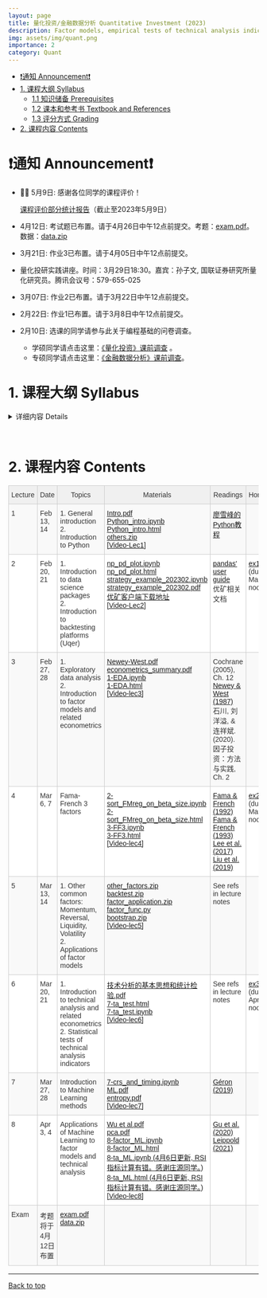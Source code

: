 ```yaml
---
layout: page
title: 量化投资/金融数据分析 Quantitative Investment (2023)
description: Factor models, empirical tests of technical analysis indicators, applications of machine learning techniques
img: assets/img/quant.png
importance: 2
category: Quant
---
```


- [❗️通知 Announcement❗️](#️通知-announcement️)
- [1. 课程大纲 Syllabus](#1-课程大纲-syllabus)
  - [1.1 知识储备 Prerequisites](#11-知识储备-prerequisites)
  - [1.2 课本和参考书 Textbook and References](#12-课本和参考书-textbook-and-references)
  - [1.3 评分方式 Grading](#13-评分方式-grading)
- [2. 课程内容 Contents](#2-课程内容-contents)

# ❗️通知 Announcement❗️

- 🎉🎉 5月9日: 感谢各位同学的课程评价！

    [课程评价部分统计报告](/assets/courses/quant_2023/report.pdf)（截止至2023年5月9日）

    <!-- [课程评价原始数据.csv](/assets/courses/quant_2023/evaluation_data.csv) -->
- 4月12日: 考试题已布置。请于4月26日中午12点前提交。考题：[exam.pdf](/assets/courses/quant_2023/exam.pdf)。数据：[data.zip](https://share.weiyun.com/L6hnDxYt)
- 3月21日: 作业3已布置。请于4月05日中午12点前提交。
- 量化投研实践讲座。时间：3月29日18:30。嘉宾：孙子文, 国联证券研究所量化研究员。腾讯会议号：579-655-025
- 3月07日: 作业2已布置。请于3月22日中午12点前提交。
- 2月22日: 作业1已布置。请于3月8日中午12点前提交。
- 2月10日: 选课的同学请参与此关于编程基础的问卷调查。
  - 学硕同学请点击这里：[《量化投资》课前调查](https://www.wjx.cn/vm/YVvoldj.aspx#) 。
  - 专硕同学请点击这里：[《金融数据分析》课前调查](https://www.wjx.cn/vm/QEMysHB.aspx#)。


# 1. 课程大纲 Syllabus

<!-- &nbsp; -->

<details markdown="1">
  <summary> 详细内容 Details </summary>

这门课程在教学计划上有两个不同的名称：《量化投资》(学硕)，《金融数据分析和Python应用》(专硕)。主要讨论用数量方法探索金融数据以及构建交易策略。课程内容是应用导向的，但相关的理论也会有涉及。课程目标：掌握基本的工具以及用数据分析的思维方式。这门课主要包含以下内容：
- Python 基础以及数据处理相关库(numpy, pandas, sklearn, tensorflow, keras等)
- 因子模型
- 技术分析介绍以及统计检验
- 机器学习在量化投资中的应用

这门课暂不包含高频数据(日内)策略，也不包含衍生品策略。主要的数据来源是中国A股市场股票数据

This is a course about constructing trading strategies by quantitative methods. The course is application oriented, but relevant theories will also be discussed. The course objective is to teach students basic tools and ways of exploring financial data so that quantitative (and perhaps winning) strategies can be constructed. The main contents are:
- introduction of Python basics and data science packages (numpy, pandas, sklearn, tensorflow, keras, etc.)
- construction of factor models
- introduction to technical analysis
- application of machine learning methods

This course does not contain high-frequency (intraday) strategies, or strategies involving derivatives . Please refer to other courses provided by the school if these are what you need. Our main data is from A shares of China's stock markets.

<!-- Some of the above mentioned fields are fast developing (e.g. machine learning applications), and thus the contents may be subject to change. -->

## 1.1 知识储备 Prerequisites
应当知道基本的计量经济学(如必要我们会进行简短的复习)。无需具备编程知识，所有的编程相关的内容都会在课程中介绍，但如果有编程经验更好。面对大量的编程应当有心理准备。

Students should know basic econometrics (I'll give short review lectures if necessary). Students must also be comfortable, or inclined to do lots of programming. No prior knowledge of programming is required, though it is surely a big plus if you have some experiences.

## 1.2 课本和参考书 Textbook and References
暂无课本。课件和相关资料会上传到这个网页，请每次上课前进行下载。我们采用的平台是[优矿](https://uqer.datayes.com/)，请至相关网页下载客户端。优矿有免费版但分配的计算资源很少，学院会提供一些共享账号。参考书目见下方。

There is no required textbook. Lecture notes will be uploaded here and please download the latest version before class. We'll be using [Uqer](https://uqer.datayes.com/), a quant platform, for retrieving data, programming and backtesting. Please download and install it on your laptop. The platform is not free, but we'll give you several shared accounts.

The following references are useful:
- Cochrane, John H., 2005, *Asset Pricing*. Revised edition. (Princeton University Press, Princeton, N.J).
- Bali, Turan G., Robert F. Engle, and Scott Murray, 2016, *Empirical Asset Pricing: The Cross Section of Stock Returns*. 1 edition. (Wiley).
- 石川, 刘洋溢, & 连祥斌. (2020). 因子投资：方法与实践. 电子工业出版社.
- Murphy, John J., 1999, *Technical Analysis of the Financial Markets: A Comprehensive Guide to Trading Methods and Applications*. (New York Institute of Finance, N.Y.).
- Grinold, Richard, and Ronald Kahn, 1999, *Active Portfolio Management: A Quantitative Approach for Producing Superior Returns and Controlling Risk*. 2 edition. (McGraw-Hill Education, New York).
- Geron, Aurelien, 2019, *Hands-on Machine Learning with Scikit-Learn, Keras, and TensorFlow*. 2nd Edition (O'Reilly).

## 1.3 评分方式 Grading
(暂定，可能会有所改动)
- 3到4次作业 (60%)
- 家庭考试 (40%)。大致形式为在规定时间内完成策略构建。

(preliminary, may be subject to changes)
- 3 or 4 homework exercises (60%)
- take-home exam (40%)

**抄袭作业零容忍。抄袭他人作业可能会直接挂科。** 对于编程经验较少的同学来说，遇到困难是正常的。所有的代码我都会共享，只要仔细研读一定可以完成作业和考试。请相信自己。

**PLAGIARISM IS STRICTLY PROHIBITED. You may immediately fail the course if copy-pasting other's work.** It will be normal to meet obstacles during the course, especially for students with less exposure to programming. I'll share all relevant codes and you'll surely complete the course successfully if you read and try the provided codes with some care. Please trust yourself and hang on.

</details>

&nbsp;

# 2. 课程内容 Contents

<style type="text/css">
.tg  {border-collapse:collapse;border-color:#ccc;border-spacing:0;}
.tg td{background-color:#fff;border-color:#ccc;border-style:solid;border-width:1px;color:#333;
  font-family:Arial, sans-serif;font-size:14px;overflow:hidden;padding:10px 5px;word-break:normal;}
.tg th{background-color:#f0f0f0;border-color:#ccc;border-style:solid;border-width:1px;color:#333;
  font-family:Arial, sans-serif;font-size:14px;font-weight:normal;overflow:hidden;padding:10px 5px;word-break:normal;}
.tg .tg-v16d{background-color:#f9f9f9;border-color:#cccccc;text-align:left;vertical-align:top}
.tg .tg-65iu{border-color:#cccccc;text-align:left;vertical-align:top}
.tg .tg-o57c{border-color:#cccccc;text-align:center;vertical-align:top}
</style>
<table class="tg">
<colgroup>
<col style="width: 56px">
<col style="width: 114px">
<col style="width: 298px">
<col style="width: 108px">
<col style="width: 142px">
<col style="width: 78px">
</colgroup>
<thead>
  <tr>
    <th class="tg-o57c">Lecture</th>
    <th class="tg-o57c">Date</th>
    <th class="tg-o57c">Topics</th>
    <th class="tg-o57c">Materials</th>
    <th class="tg-o57c">Readings</th>
    <th class="tg-o57c">Homework</th>
  </tr>
</thead>
<tbody>
  <tr>
    <td class="tg-v16d">1</td>
    <td class="tg-v16d">Feb 13, 14</td>
    <td class="tg-v16d">1. General introduction <br>2. Introduction to Python</td>
    <td class="tg-v16d">
    <a href="/assets/courses/quant_2023/lec1/Intro.pdf" target="_blank" rel="noopener noreferrer">Intro.pdf</a> <br>
    <a href="/assets/courses/quant_2023/lec1/Python_intro.ipynb" target="_blank" rel="noopener noreferrer">Python_intro.ipynb</a> <br>
    <a href="/assets/courses/quant_2023/lec1/Python_intro.html" target="_blank" rel="noopener noreferrer">Python_intro.html</a> <br>
    <a href="/assets/courses/quant_2023/lec1/others.zip" target="_blank" rel="noopener noreferrer">others.zip</a> <br>
    <a href="https://www.aliyundrive.com/s/Zkgjv7Wj4HR" target="_blank" rel="noopener noreferrer">[Video-Lec1]</a>
    </td>
    <td class="tg-v16d">
    <a href="https://www.liaoxuefeng.com/wiki/1016959663602400" target="_blank" rel="noopener noreferrer">廖雪峰的Python教程</a>
    </td>
    <td class="tg-v16d"></td>
  </tr>
  <tr>
    <td class="tg-65iu">2</td>
    <td class="tg-65iu">Feb 20, 21</td>
    <td class="tg-65iu">1. Introduction to data science packages<br>2. Introduction to backtesting platforms (Uqer)</td>
    <td class="tg-65iu">
    <a href="/assets/courses/quant_2023/lec2/np_pd_plot.ipynb" target="_blank" rel="noopener noreferrer">np_pd_plot.ipynb</a> <br>
    <a href="/assets/courses/quant_2023/lec2/np_pd_plot.html" target="_blank" rel="noopener noreferrer">np_pd_plot.html</a> <br>
    <a href="/assets/courses/quant_2023/lec2/strategy_example_202302.ipynb" target="_blank" rel="noopener noreferrer">strategy_example_202302.ipynb</a> <br>
    <a href="/assets/courses/quant_2023/lec2/strategy_example_202302.pdf" target="_blank" rel="noopener noreferrer">strategy_example_202302.pdf</a>
    <a href="https://uqer.datayes.com/pro/pro_download.html" target="_blank" rel="noopener noreferrer">优矿客户端下载地址</a> <br>
    <a href="https://www.aliyundrive.com/s/s2at4BBNwSn" target="_blank" rel="noopener noreferrer">[Video-Lec2]</a>
    </td>
    <td class="tg-65iu">
    <a href="https://pandas.pydata.org/docs/user_guide/index.html" target="_blank" rel="noopener noreferrer">pandas' user guide</a> <br>
    优矿相关文档
    </td>
    <td class="tg-65iu">
    <a href="/assets/courses/quant_2023/exercises/ex1.zip" target="_blank" rel="noopener noreferrer">ex1.zip</a> (due: Mar.08 noon)
    </td>
  </tr>
  <tr>
    <td class="tg-v16d">3</td>
    <td class="tg-v16d">Feb 27, 28</td>
    <td class="tg-v16d">1. Exploratory data analysis<br>2. Introduction to factor models and related econometrics</td>
    <td class="tg-v16d">
    <a href="/assets/courses/quant_2023/lec3/Newey-West.pdf" target="_blank" rel="noopener noreferrer">Newey-West.pdf</a> <br>
    <a href="/assets/courses/quant_2023/lec3/econometrics_summary.pdf" target="_blank" rel="noopener noreferrer">econometrics_summary.pdf</a> <br>
    <a href="/assets/courses/quant_2023/lec3/1-EDA.ipynb" target="_blank" rel="noopener noreferrer">1-EDA.ipynb</a> <br>
    <a href="/assets/courses/quant_2023/lec3/1-EDA.html" target="_blank" rel="noopener noreferrer">1-EDA.html</a> <br>
    <a href="https://www.aliyundrive.com/s/vn1r5Ji78k8" target="_blank" rel="noopener noreferrer">[Video-lec3]</a>
    </td>
    <td class="tg-v16d">
    Cochrane (2005), Ch. 12 <br>
    <a href="https://www.jstor.org/stable/1913610?searchText=&searchUri=&ab_segments=&searchKey=&refreqid=fastly-default%3A0a291a66dc09884f01c5730c91489cfe" target="_blank" rel="noopener noreferrer">Newey & West (1987)</a> <br>
    石川, 刘洋溢, & 连祥斌. (2020). 因子投资：方法与实践, Ch. 2
    </td>
    <td class="tg-v16d"></td>
  </tr>
  <tr>
    <td class="tg-65iu">4</td>
    <td class="tg-65iu">Mar 6, 7</td>
    <td class="tg-65iu">Fama-French 3 factors</td>
    <td class="tg-65iu">
    <a href="/assets/courses/quant_2023/lec4/2-sort_FMreg_on_beta_size.ipynb" target="_blank" rel="noopener noreferrer">2-sort_FMreg_on_beta_size.ipynb</a> <br>
    <a href="/assets/courses/quant_2023/lec4/2-sort_FMreg_on_beta_size.html" target="_blank" rel="noopener noreferrer">2-sort_FMreg_on_beta_size.html</a> <br>
    <a href="/assets/courses/quant_2023/lec4/3-FF3.ipynb" target="_blank" rel="noopener noreferrer">3-FF3.ipynb</a> <br>
    <a href="/assets/courses/quant_2023/lec4/3-FF3.html" target="_blank" rel="noopener noreferrer">3-FF3.html</a> <br>
    <a href="https://www.aliyundrive.com/s/UMeDvT9iwzD" target="_blank" rel="noopener noreferrer">[Video-lec4]</a> <br>
    </td>
    <td class="tg-65iu">
    <a href="https://onlinelibrary.wiley.com/doi/full/10.1111/j.1540-6261.1992.tb04398.x" target="_blank" rel="noopener noreferrer">Fama & French (1992)</a> <br>
    <a href="https://www.sciencedirect.com/science/article/abs/pii/0304405X93900235" target="_blank" rel="noopener noreferrer">Fama & French (1993)</a> <br>
    <a href="https://papers.ssrn.com/sol3/papers.cfm?abstract_id=3038446" target="_blank" rel="noopener noreferrer">Lee et al. (2017)</a> <br>
    <a href="https://www.sciencedirect.com/science/article/pii/S0304405X19300625" target="_blank" rel="noopener noreferrer">Liu et al. (2019)</a>
    </td>
    <td class="tg-65iu">
    <a href="/assets/courses/quant_2023/exercises/ex2.pdf" target="_blank" rel="noopener noreferrer">ex2.pdf</a> (due: Mar.22 noon)
    </td>
  </tr>
  <tr>
    <td class="tg-v16d">5</td>
    <td class="tg-v16d">Mar 13, 14</td>
    <td class="tg-v16d">1. Other common factors: Momentum, Reversal, Liquidity, Volatility <br>
    2. Applications of factor models
    </td>
    <td class="tg-v16d">
    <a href="/assets/courses/quant_2023/lec5/other_factors.zip" target="_blank" rel="noopener noreferrer">other_factors.zip</a> <br>
    <a href="/assets/courses/quant_2023/lec5/backtest.zip" target="_blank" rel="noopener noreferrer">backtest.zip</a> <br>
    <a href="/assets/courses/quant_2023/lec5/factor_application.zip" target="_blank" rel="noopener noreferrer">factor_application.zip</a> <br>
    <a href="/assets/courses/quant_2023/lec5/factor_func.py" target="_blank" rel="noopener noreferrer">factor_func.py</a> <br>
    <a href="/assets/courses/quant_2023/lec5/bootstrap.zip" target="_blank" rel="noopener noreferrer">bootstrap.zip</a> <br>
    <a href="https://www.aliyundrive.com/s/RyVXkEjYUmX" target="_blank" rel="noopener noreferrer">[Video-lec5]</a> <br>
    </td>
    <td class="tg-v16d">
    See refs in lecture notes
    </td>
    <td class="tg-v16d"></td>
  </tr>
  <tr>
    <td class="tg-65iu">6</td>
    <td class="tg-65iu">Mar 20, 21</td>
    <td class="tg-65iu">1. Introduction to technical analysis and related econometrics <br>
    2. Statistical tests of technical analysis indicators
    </td>
    <td class="tg-65iu">
    <a href="/assets/courses/quant_2023/lec6/技术分析的基本思想和统计检验.pdf" target="_blank" rel="noopener noreferrer">技术分析的基本思想和统计检验.pdf</a> <br>
    <a href="/assets/courses/quant_2023/lec6/7-ta_test.html" target="_blank" rel="noopener noreferrer">7-ta_test.html</a> <br>
    <a href="/assets/courses/quant_2023/lec6/7-ta_test.ipynb" target="_blank" rel="noopener noreferrer">7-ta_test.ipynb</a> <br>
    <a href="https://www.aliyundrive.com/s/cztsFzfr9rK" target="_blank" rel="noopener noreferrer">[Video-lec6]</a>
    </td>
    <td class="tg-65iu">
    See refs in lecture notes
    </td>
    <td class="tg-65iu">
    <a href="/assets/courses/quant_2023/exercises/ex3.pdf" target="_blank" rel="noopener noreferrer">ex3.pdf</a> (due: Apr.05 noon)
    </td>
  </tr>
  <tr>
    <td class="tg-v16d">7</td>
    <td class="tg-v16d">Mar 27, 28</td>
    <td class="tg-v16d">Introduction to Machine Learning methods</td>
    <td class="tg-v16d">
    <a href="/assets/courses/quant_2023/lec7/7-crs_and_timing.ipynb" target="_blank" rel="noopener noreferrer">7-crs_and_timing.ipynb</a> <br>
    <a href="/assets/courses/quant_2023/lec7/ML.pdf" target="_blank" rel="noopener noreferrer">ML.pdf </a> <br>
    <a href="/assets/courses/quant_2023/lec7/entropy.pdf" target="_blank" rel="noopener noreferrer">entropy.pdf</a> <br>
    <a href="https://www.aliyundrive.com/s/ru5BnvttoKh" target="_blank" rel="noopener noreferrer">[Video-lec7]</a>
    </td>
    <td class="tg-v16d">
    <a href="https://www.amazon.com/Hands-Machine-Learning-Scikit-Learn-TensorFlow/dp/1492032646" target="_blank" rel="noopener noreferrer">Géron (2019)</a>
    </td>
    <td class="tg-v16d"></td>
  </tr>
  <tr>
    <td class="tg-65iu">8</td>
    <td class="tg-65iu">Apr 3, 4</td>
    <td class="tg-65iu">Applications of Machine Learning to factor models and technical analysis</td>
    <td class="tg-65iu">
    <a href="/assets/courses/quant_2023/lec8/Wu et al.pdf" target="_blank" rel="noopener noreferrer">Wu et al.pdf </a> <br>
    <a href="/assets/courses/quant_2023/lec8/pca.pdf" target="_blank" rel="noopener noreferrer">pca.pdf </a> <br>
    <a href="/assets/courses/quant_2023/lec8/8-factor_ML.ipynb" target="_blank" rel="noopener noreferrer">8-factor_ML.ipynb </a> <br>
    <a href="/assets/courses/quant_2023/lec8/8-factor_ML.html" target="_blank" rel="noopener noreferrer">8-factor_ML.html </a> <br>
    <a href="/assets/courses/quant_2023/lec8/8-ta_ML.ipynb" target="_blank" rel="noopener noreferrer">8-ta_ML.ipynb (4月6日更新, RSI指标计算有错。感谢庄源同学。) </a> <br>
    <a href="/assets/courses/quant_2023/lec8/8-ta_ML.html" target="_blank" rel="noopener noreferrer">8-ta_ML.html (4月6日更新, RSI指标计算有错。感谢庄源同学。)  </a> <br>
    <a href="https://www.aliyundrive.com/s/TwtABgJVzcg" target="_blank" rel="noopener noreferrer">[Video-lec8]</a>
    </td>
    <td class="tg-65iu">
    <a href="https://academic.oup.com/rfs/article/33/5/2223/5758276?login=false" target="_blank" rel="noopener noreferrer">Gu et al. (2020) </a> <br>
    <a href="https://www.sciencedirect.com/science/article/pii/S0304405X21003743" target="_blank" rel="noopener noreferrer">Leippold (2021) </a>
    </td>
    <td class="tg-65iu"></td>
  </tr>
  <tr>
    <td class="tg-v16d">Exam</td>
    <td class="tg-v16d">考题将于4月12日布置</td>
    <td class="tg-v16d">
    <a href="/assets/courses/quant_2023/exam.pdf" target="_blank" rel="noopener noreferrer">exam.pdf </a> <br>
    <a href="https://share.weiyun.com/L6hnDxYt" target="_blank" rel="noopener noreferrer">data.zip</a>
    </td>
    <td class="tg-v16d"></td>
    <td class="tg-v16d"></td>
    <td class="tg-v16d"></td>
  </tr>
</tbody>
</table>

<!-- # 2. 课件 Materials
## Lecture 1. Introduction to Python

[lec-1.pdf](/assets/courses/quant/lec1/lec-1.pdf)

[Python_intro.ipynb](/assets/courses/quant/lec1/Python_intro.ipynb)

[Python_intro.html](/assets/courses/quant/lec1/Python_intro.html)

[[Lecture video]](https://www.aliyundrive.com/s/hkzXpqb6HAC)

## Lecture 2. Introduction to Data Science Packages and Uqer Platform

numpy, pandas, plottting introduction: [np_pd_plot.ipynb](/assets/courses/quant/lec2/np_pd_plot.ipynb), [np_pd_plot.html](/assets/courses/quant/lec2/np_pd_plot.html)

Uqer strategy example: [strategy_example_202202.ipynb](/assets/courses/quant/lec2/strategy_example_202202.ipynb)，[strategy_example_202202.html](/assets/courses/quant/lec2/strategy_example_202202.html)，[优矿量化投资策略教程示例文件](/assets/courses/quant/lec2/量化投资策略教程示例文件.nb)

[[Uqer intro video]](https://www.aliyundrive.com/s/y48DZ4kc7Vm)

[[Lecture video]](https://www.aliyundrive.com/s/Ldg4eiYUoAi)

## Lecture 3. Exploratory Data Analysis & Introduction to Factor Models

Quick review of robust errors: [crash_note.pdf](/assets/courses/quant/lec3/crash_note.pdf)

Fundamental econometrics related to factor models: [econometrics_summary.ipynb](/assets/courses/quant/lec3/econometrics_summary.ipynb), [econometrics_summary.pdf](/assets/courses/quant/lec3/econometrics_summary.pdf)

Exploratory Data Analysis: [1-EDA.ipynb](/assets/courses/quant/lec3/1-EDA.ipynb), [1-EDA.html](/assets/courses/quant/lec3/1-EDA.html)

[[Lecture video]](https://www.aliyundrive.com/s/xEBcpr2H48w)

## Lecture 4. Sorting, Fama-MacBeth Regression, Fama French 3 Factors

(Updated on 2022.03.15) Sorting and FM regression on beta, size: [2-sort_FMreg_on_beta_size.ipynb](/assets/courses/quant/lec4/2-sort_FMreg_on_beta_size.ipynb), [2-sort_FMreg_on_beta_size.html](/assets/courses/quant/lec4/2-sort_FMreg_on_beta_size.html)

(Updated on 2022.03.15) Fama-French 3 factors: [3-FF3.ipynb](/assets/courses/quant/lec4/3-FF3.ipynb), [3-FF3.html](/assets/courses/quant/lec4/3-FF3.html)

[[Lecture video]](https://www.aliyundrive.com/s/1U7Z57PRU1Q)

## Lecture 5. Momentum, Reversal, Liquidity, Volatility Factors.

Momentum and reversal: [4-momentum_reversal.ipynb](/assets/courses/quant/lec5/4-momentum_reversal.ipynb), [4-momentum_reversal.html](/assets/courses/quant/lec5/4-momentum_reversal.html)

Wrapping code for creating factors: [factors.ipynb](/assets/courses/quant/lec5/factors.ipynb), [factors.html](/assets/courses/quant/lec5/factors.html)

(Updated on 2022.03.22) Liquidity and volatility: [5-liquidity_volatility.ipynb](/assets/courses/quant/lec5/5-liquidity_volatility.ipynb), [5-liquidity_volatility.html](/assets/courses/quant/lec5/5-liquidity_volatility.html)

Code used in "myutils": [code_in_myutils.zip](/assets/courses/quant/lec5/code_in_myutils.zip)

[[Lecture video]](https://www.aliyundrive.com/s/BVH69sitQoD)

## Lecture 6. Applications of Factor Models. Introduction to Technical Analysis and Related Econometrics

(updated 2022.03.23) Applications of factor models: [6-factor_application.ipynb](/assets/courses/quant/lec6/6-factor_application.ipynb), [6-factor_application.html](/assets/courses/quant/lec6/6-factor_application.html)

(updated 2022.03.23) Backtesting with uqer, cross sectional selection of stocks: [6-backtest.ipynb](/assets/courses/quant/lec6/6-backtest.ipynb)

(updated 2022.03.29)Ideas of Technical Analysis: [技术分析的基本思想和统计检验.pdf](/assets/courses/quant/lec6/技术分析的基本思想和统计检验.pdf)

[[Lecture video]](https://www.aliyundrive.com/s/hmXca91rFMF)

## Lecture 7. Statistical Tests of Technical Indicators. Introduction to Machine Learning Methods

Bootstrap review: [bootstrap.R](/assets/courses/quant/lec7/bootstrap.R), [bootstrapping.pdf](/assets/courses/quant/lec7/bootstrapping.pdf)

(updated 2022.03.29)Statistical tests of technical indicators: [7-ta_test.ipynb](/assets/courses/quant/lec7/7-ta_test.ipynb), [7-ta_test.html](/assets/courses/quant/lec7/7-ta_test.html)

Backtests with both stock-picking and market timing: [7-crs_and_timing.ipynb](/assets/courses/quant/lec7/7-crs_and_timing.ipynb)


[[Lecture video]](https://www.aliyundrive.com/s/ieGosujLZe5)

## Lecture 8. Applications of Machine Learning to Factor Models and Technical Analysis

[Gu et al. (2020)](/assets/courses/quant/lec8/Gu-2020.pdf)

[Wu et al. (2019)](/assets/courses/quant/lec8/Wu-2019.pdf)

[Leippold et al. (2021)](/assets/courses/quant/lec8/Leippold-2021.pdf)

Machine learning applications in factor models: [8-factor_ML.ipynb](/assets/courses/quant/lec8/8-factor_ML.ipynb), [8-factor_ML.html](/assets/courses/quant/lec8/8-factor_ML.html)

Machine learning applications in technical analysis: [8-ta_ML.ipynb](/assets/courses/quant/lec8/8-ta_ML.ipynb), [8-ta_ML.html](/assets/courses/quant/lec8/8-ta_ML.html)

[[Lecture video]](https://www.aliyundrive.com/s/r273NKAGJwg)

# 致谢

这门课是南开大学“智能投顾虚拟教研室”的线上公开课之一。感谢南开大学金融学院领导、刘澜飚教授和周爱民教授的大力支持！感谢[优矿](https://uqer.datayes.com/)、[同花顺](https://www.10jqka.com.cn/)、[悟空投资](https://www.wukongtz.com/)对虚拟教研室以及本课程的大力支持！ -->

-----
[Back to top](#)